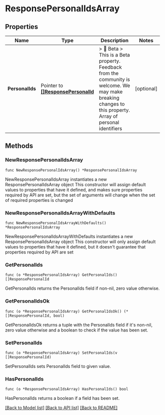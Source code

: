 # ResponsePersonalIdsArray

## Properties

Name | Type | Description | Notes
------------ | ------------- | ------------- | -------------
**PersonalIds** | Pointer to [**[]ResponsePersonalId**](ResponsePersonalId.md) | &gt; 🚧 Beta &gt; This is a Beta property. Feedback from the community is welcome. We may make breaking changes to this property. Array of personal identifiers  | [optional] 

## Methods

### NewResponsePersonalIdsArray

`func NewResponsePersonalIdsArray() *ResponsePersonalIdsArray`

NewResponsePersonalIdsArray instantiates a new ResponsePersonalIdsArray object
This constructor will assign default values to properties that have it defined,
and makes sure properties required by API are set, but the set of arguments
will change when the set of required properties is changed

### NewResponsePersonalIdsArrayWithDefaults

`func NewResponsePersonalIdsArrayWithDefaults() *ResponsePersonalIdsArray`

NewResponsePersonalIdsArrayWithDefaults instantiates a new ResponsePersonalIdsArray object
This constructor will only assign default values to properties that have it defined,
but it doesn't guarantee that properties required by API are set

### GetPersonalIds

`func (o *ResponsePersonalIdsArray) GetPersonalIds() []ResponsePersonalId`

GetPersonalIds returns the PersonalIds field if non-nil, zero value otherwise.

### GetPersonalIdsOk

`func (o *ResponsePersonalIdsArray) GetPersonalIdsOk() (*[]ResponsePersonalId, bool)`

GetPersonalIdsOk returns a tuple with the PersonalIds field if it's non-nil, zero value otherwise
and a boolean to check if the value has been set.

### SetPersonalIds

`func (o *ResponsePersonalIdsArray) SetPersonalIds(v []ResponsePersonalId)`

SetPersonalIds sets PersonalIds field to given value.

### HasPersonalIds

`func (o *ResponsePersonalIdsArray) HasPersonalIds() bool`

HasPersonalIds returns a boolean if a field has been set.


[[Back to Model list]](../README.md#documentation-for-models) [[Back to API list]](../README.md#documentation-for-api-endpoints) [[Back to README]](../README.md)


